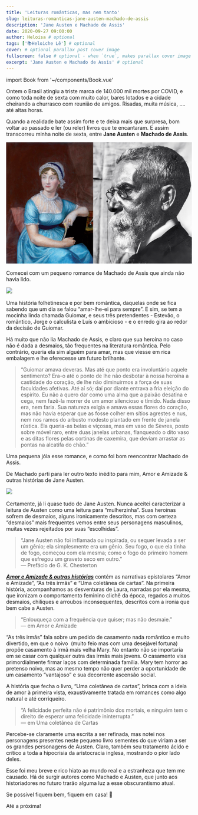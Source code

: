 ```yaml
---
title: 'Leituras românticas, mas nem tanto'
slug: leituras-romanticas-jane-austen-machado-de-assis
description: 'Jane Austen e Machado de Assis'
date: 2020-09-27 09:00:00
author: Heloisa # optional
tags: ['📚Heloiche Lê'] # optional
cover: # optional parallax post cover image
fullscreen: false # optional - when `true`, makes parallax cover image take up full viewport height
excerpt: 'Jane Austen e Machado de Assis' # optional
---
```


import Book from '~/components/Book.vue'

Ontem o Brasil atingiu a triste marca de 140.000 mil mortes por COVID, e como toda noite de sexta com muito calor, bares lotados e a cidade cheirando a churrasco com reunião de amigos. Risadas, muita música, …. até altas horas.

Quando a realidade bate assim forte e te deixa mais que surpresa, bom voltar ao passado e ler (ou reler) livros que te encantaram. E assim transcorreu minha noite de sexta, entre **Jane Austen** e **Machado de Assis**.

![](./imgs/jane-austen-machado.png)

Comecei com um pequeno romance de Machado de Assis que ainda não havia lido.

<book title="A mão e a luva" author="Machado de Assis" link="https://amzn.to/336a7et">
<a target="_blank"  href="https://www.amazon.com.br/gp/product/8525409138/ref=as_li_tl?ie=UTF8&camp=1789&creative=9325&creativeASIN=8525409138&linkCode=as2&tag=heloiche0f-20&linkId=64b5b8136e8676dc2b359370b4628526"><img border="0" src="//ws-na.amazon-adsystem.com/widgets/q?_encoding=UTF8&MarketPlace=BR&ASIN=8525409138&ServiceVersion=20070822&ID=AsinImage&WS=1&Format=_SL250_&tag=heloiche0f-20" ></a>
</book>

Uma história folhetinesca e por bem romântica, daquelas onde se fica sabendo que um dia se falou “amar-lhe-ei para sempre”. E sim, se tem a mocinha linda chamada Guiomar, e seus três pretendentes - Estevão, o romântico, Jorge o calculista e Luís o ambicioso - e o enredo gira ao redor da decisão de Guiomar.

Há muito que não lia Machado de Assis, e claro que sua heroína no caso não é dada a desmaios, tão frequentes na literatura romântica. Pelo contrário, queria ela sim alguém para amar, mas que viesse em rica embalagem e lhe oferecesse um futuro brilhante.

> “Guiomar amava deveras. Mas até que ponto era involuntário aquele sentimento? Era-o até o ponto de lhe não desbotar à nossa heroína a castidade do coração, de lhe não diminuirmos a força de suas faculdades afetivas. Até aí só; daí por diante entrava a fria eleição do espírito. Eu não a quero dar como uma alma que a paixão desatina e cega, nem fazê-la morrer de um amor silencioso e tímido. Nada disso era, nem faria. Sua natureza exigia e amava essas flores do coração, mas não havia esperar que as fosse colher em sítios agrestes e nus, nem nos ramos do arbusto modesto plantado em frente de janela rústica. Ela queria-as belas e viçosas, mas em vaso de Sèvres, posto sobre móvel raro, entre duas janelas urbanas, flanqueado o dito vaso e as ditas flores pelas cortinas de caxemira, que deviam arrastar as pontas na alcatifa do chão.”

Uma pequena jóia esse romance, e como foi bom reencontrar Machado de Assis.

De Machado parti para ler outro texto inédito para mim, Amor e Amizade & outras histórias de Jane Austen.

<book title="Amor e amizade & outras histórias" author="Jane Austen" link="https://amzn.to/3mXXbiS">
<a target="_blank"  href="https://www.amazon.com.br/gp/product/852543440X/ref=as_li_tl?ie=UTF8&camp=1789&creative=9325&creativeASIN=852543440X&linkCode=as2&tag=heloiche0f-20&linkId=da709601c4b48ad0183521ca94aa37db"><img border="0" src="//ws-na.amazon-adsystem.com/widgets/q?_encoding=UTF8&MarketPlace=BR&ASIN=852543440X&ServiceVersion=20070822&ID=AsinImage&WS=1&Format=_SL250_&tag=heloiche0f-20" ></a>
</book>

Certamente, já li quase tudo de Jane Austen. Nunca aceitei caracterizar a leitura de Austen como uma leitura para “mulherzinha”. Suas heroínas sofrem de desmaios, alguns ironicamente descritos, mas com certeza “desmaios” mais frequentes vemos entre seus personagens masculinos, muitas vezes rejeitados por suas “escolhidas”.

> “Jane Austen não foi inflamada ou inspirada, ou sequer levada a ser um gênio; ela simplesmente era um gênio. Seu fogo, o que ela tinha de fogo, começou com ela mesma; como o fogo do primeiro homem que esfregou um graveto seco em outro.”<br>
> — Prefácio de G. K. Chesterton

**_[Amor e Amizade & outras histórias](https://amzn.to/3mXXbiS)_** contém as narrativas epistolares “Amor e Amizade”, “As três irmãs” e “Uma coletânea de cartas”. Na primeira história, acompanhamos as desventuras de Laura, narradas por ela mesma, que ironizam o comportamento feminino clichê da época, regados a muitos desmaios, chiliques e arroubos inconsequentes, descritos com a ironia que bem cabe a Austen.

> “Enlouqueça com a frequência que quiser; mas não desmaie.”<br>
> — em Amor e Amizade

“As três irmãs” fala sobre um pedido de casamento nada romântico e muito divertido, em que o noivo  (muito feio mas com uma desejável fortuna) propõe casamento à irmã mais velha Mary. No entanto não se importaria em se casar com qualquer outra das irmãs mais jovens. O casamento visa primordialmente firmar laços com determinada família. Mary tem horror ao pretenso noivo, mas ao mesmo tempo não quer perder a oportunidade de um casamento “vantajoso” e sua decorrente ascensão social.

A história que fecha o livro, “Uma coletânea de cartas”, brinca com a ideia de amor à primeira vista, exaustivamente tratada em romances como algo natural e até corriqueiro.

> “A felicidade perfeita não é patrimônio dos mortais, e ninguém tem o direito de esperar uma felicidade ininterrupta.”<br>
> — em Uma coletânea de Cartas

Percebe-se claramente uma escrita a ser refinada, mas notei nos personagens presentes neste pequeno livro sementes do que viriam a ser os grandes personagens de Austen. Claro, também seu tratamento ácido e crítico a toda a hipocrisia da aristocracia inglesa, mostrando o pior lado deles.

Esse foi meu breve e rico hiato ao mundo real e a estranheza que tem me causado. Há de surgir autores como Machado e Austen, que junto aos historiadores no futuro trarão alguma luz a esse obscurantismo atual.

Se possível fiquem bem, fiquem em casa! 🙏

Até a próxima!
